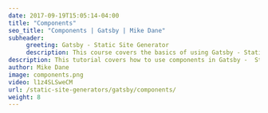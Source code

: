 ```yaml
---
date: 2017-09-19T15:05:14-04:00
title: "Components"
seo_title: "Components | Gatsby | Mike Dane"
subheader:
     greeting: Gatsby - Static Site Generator
     description: This course covers the basics of using Gatsby - Static Site Generator. Work your way through the videos/articles and I'll teach you everything you need to know to create a professional and scalable website or blog!
description: This tutorial covers how to use components in Gatsby -  Static Site Generator.
author: Mike Dane
image: components.png
video: l1z4SLSweCM
url: /static-site-generators/gatsby/components/
weight: 8
---
```

